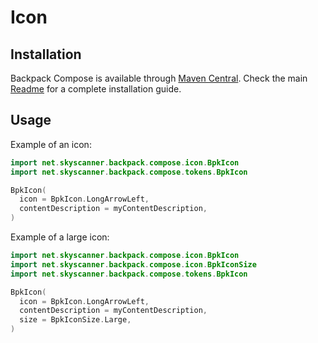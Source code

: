 # Icon

## Installation

Backpack Compose is available through [Maven Central](https://search.maven.org/artifact/net.skyscanner.backpack/backpack-compose). Check the main [Readme](https://github.com/skyscanner/backpack-android#installation) for a complete installation guide.

## Usage

Example of an icon:

```Kotlin
import net.skyscanner.backpack.compose.icon.BpkIcon
import net.skyscanner.backpack.compose.tokens.BpkIcon

BpkIcon(
  icon = BpkIcon.LongArrowLeft,
  contentDescription = myContentDescription,
)
```

Example of a large icon:

```Kotlin
import net.skyscanner.backpack.compose.icon.BpkIcon
import net.skyscanner.backpack.compose.icon.BpkIconSize
import net.skyscanner.backpack.compose.tokens.BpkIcon

BpkIcon(
  icon = BpkIcon.LongArrowLeft,
  contentDescription = myContentDescription,
  size = BpkIconSize.Large,
)
```
